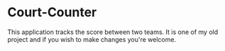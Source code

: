 # Court-Counter
  This application tracks the score between two teams. It is one of my old project and if you wish to make changes you're welcome.
